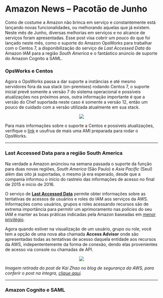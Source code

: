 # Amazon News – Pacotão de Junho

Como de costume a Amazon não brinca em serviço e constantemente está lançando novas funcionalidades, ou melhorando aquelas que já existem. Neste mês de Junho, diversas melhorias em serviços e no alcance de serviços foram apresentadas. Esse post visa cobrir um pouco do que foi lançado neste mês, como o suporte do Amazon OpsWorks para trabalhar com o Centos 7, a disponibilização do serviço de *Last Accessed Data* do Amazon IAM para a região *South America* e o fantástico anúncio de suporte do Amazon Cognito a SAML.
  

### OpsWorks e Centos

Agora o OpsWorks passa a dar suporte a instâncias e até mesmo servidores fora da sua stack (on-premises) rodando Centos 7, o suporte inicial prevê somente a versão 7 do sistema operacional e possíveis atualizações nos próximos anos, outra informação importante é que a versão do Chef suportada neste caso é somente a versão 12, então um pouco de cuidado com a versão utilizada atualmente em sua stack.

<p align="center"><img src="https://dl.dropboxusercontent.com/s/6mcg73ayvawnayb/Screen%20Shot%202016-06-28%20at%2010.15.41%20PM.png?dl=0"OpsWorks - Centos"></p>

Para mais informações sobre o suporte a Centos e possíveis atualizações, verifique o [link](https://docs.aws.amazon.com/opsworks/latest/userguide/workinginstances-os-linux.html#workinginstances-os-linux-centos) e usufrua de mais uma AMI preparada para rodar o OpsWorks.

---  
  

### Last Accessed Data para a região South America

Na verdade a Amazon anúnciou na semana passada o suporte da função para duas novas regiões, *South America* (São Paulo) e *Asia Pacific* (Seul) além das oito já suportadas, o mesmo já era esperado, desde que a compania informou o início do rastreio das informações de acesso no final de 2015 e início de 2016. 

O serviço de [__Last Accessed Data__](http://docs.aws.amazon.com/IAM/latest/UserGuide/access_policies_access-advisor.html?icmpid=docs_iam_console) permite obter informações sobre as tentativas de acessos de usuários e roles do IAM aos serviços da AWS. Informações como usuários, grupos e roles acessando recursos são de extrema importãncia para permitir um aprimoramento nas *policies* do seu IAM e manter as boas práticas indicadas pela Amazon baseadas em [menor privilégio](http://docs.aws.amazon.com/IAM/latest/UserGuide/best-practices.html#grant-least-privilege).

Agora quando estiver na visualização de um usuário, grupo ou role, você tem a opção de uma nova aba chamada __Access Advisor__ onde são apresentadas todas as tentativas de acesso daquela entidade aos recursos da AWS, indepententemente da forma de conexão, dendo elas provenientes de acesso via console ou chamadas de API. 

<p align="center"><img src="https://dl.dropboxusercontent.com/s/s4otsk5ybalpfg6/Policy-centric-image-1ab.png?dl=0"IAM - Last Accessed Data"></p>

*Imagem retirada do post de Kai Zhao no blog de segurança da AWS, para conferir o post na íntegra, [clique aqui](https://blogs.aws.amazon.com/security/post/Tx280RX2WH6WUD7/Remove-Unnecessary-Permissions-in-Your-IAM-Policies-by-Using-Service-Last-Access).*

--- 
  

### Amazon Cognito e SAML
